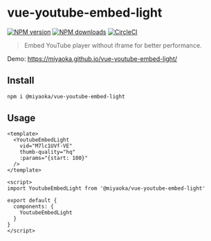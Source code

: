 # vue-youtube-embed-light

[![NPM version](https://img.shields.io/npm/v/@miyaoka/vue-youtube-embed-light.svg?style=flat)](https://npmjs.com/package/@miyaoka/vue-youtube-embed-light) [![NPM downloads](https://img.shields.io/npm/dm/@miyaoka/vue-youtube-embed-light.svg?style=flat)](https://npmjs.com/package/@miyaoka/vue-youtube-embed-light) [![CircleCI](https://circleci.com/gh/miyaoka/vue-youtube-embed-light.svg?style=shield)](https://circleci.com/gh/miyaoka/vue-youtube-embed-light)

> Embed YouTube player without iframe for better performance.

Demo: https://miyaoka.github.io/vue-youtube-embed-light/

## Install

```sh
npm i @miyaoka/vue-youtube-embed-light
```

## Usage

```vue
<template>
  <YoutubeEmbedLight
    vid="M7lc1UVf-VE"
    thumb-quality="hq"
    :params="{start: 100}"
  />
</template>

<script>
import YoutubeEmbedLight from '@miyaoka/vue-youtube-embed-light'

export default {
  components: {
    YoutubeEmbedLight
  }
}
</script>
```
